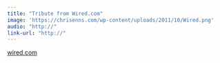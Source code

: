 ```yaml
---
title: "Tribute from Wired.com"
image: 'https://chrisenns.com/wp-content/uploads/2011/10/Wired.png'
audio: "http://"
link-url: "http://"
---
```

<p><a href="http://www.wired.com/">wired.com</a></p>
